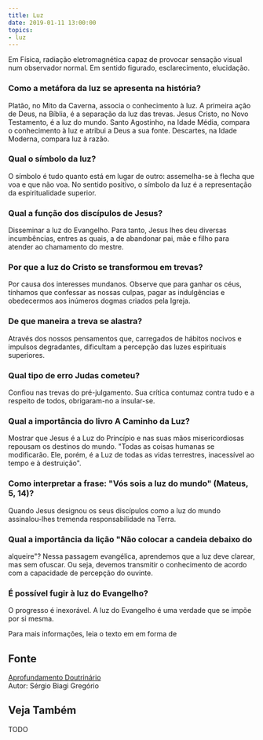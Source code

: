 ```yaml
---
title: Luz
date: 2019-01-11 13:00:00
topics: 
- luz 
---
```


Em Física, radiação eletromagnética capaz de provocar sensação visual num
observador normal. Em sentido figurado, esclarecimento, elucidação.

### Como a metáfora da luz se apresenta na história?
Platão, no Mito da Caverna, associa o conhecimento à luz. A primeira
ação de Deus, na Bíblia, é a separação da luz das trevas. Jesus
Cristo, no Novo Testamento, é a luz do mundo. Santo Agostinho, na
Idade Média, compara o conhecimento à luz e atribui a Deus a sua
fonte. Descartes, na Idade Moderna, compara luz à razão.

### Qual o símbolo da luz?
O símbolo é tudo quanto está em lugar de outro: assemelha-se à flecha
que voa e que não voa. No sentido positivo, o símbolo da luz é a
representação da espiritualidade superior.

### Qual a função dos discípulos de Jesus?
Disseminar a luz do Evangelho. Para tanto, Jesus lhes deu diversas
incumbências, entres as quais, a de abandonar pai, mãe e filho para
atender ao chamamento do mestre.

### Por que a luz do Cristo se transformou em trevas?
Por causa dos interesses mundanos. Observe que para ganhar os céus,
tínhamos que confessar as nossas culpas, pagar as indulgências e
obedecermos aos inúmeros dogmas criados pela Igreja.

### De que maneira a treva se alastra?
Através dos nossos pensamentos que, carregados de hábitos nocivos e
impulsos degradantes, dificultam a percepção das luzes espirituais
superiores.

### Qual tipo de erro Judas cometeu?
Confiou nas trevas do pré-julgamento. Sua crítica contumaz contra tudo e
a respeito de todos, obrigaram-no a insular-se.

### Qual a importância do livro A Caminho da Luz?
Mostrar que Jesus é a Luz do Princípio e nas suas mãos misericordiosas
repousam os destinos do mundo. "Todas as coisas humanas se modificarão.
Ele, porém, é a Luz de todas as vidas terrestres, inacessível ao tempo e
à destruição".

### Como interpretar a frase: "Vós sois a luz do mundo" (Mateus, 5, 14)?
Quando Jesus designou os seus discípulos como a luz do mundo
assinalou-lhes tremenda responsabilidade na Terra.

### Qual a importância da lição "Não colocar a candeia debaixo do
alqueire"?
Nessa passagem evangélica, aprendemos que a luz deve clarear, mas sem
ofuscar. Ou seja, devemos transmitir o conhecimento de acordo com a
capacidade de percepção do ouvinte.

### É possível fugir à luz do Evangelho?
O progresso é inexorável. A luz do Evangelho é uma verdade que se impõe
por si mesma.


Para mais informações, leia o texto em em forma de

## Fonte
[Aprofundamento Doutrinário](https://sites.google.com/view/aprofundamentodoutrinario/luz)  
Autor: Sérgio Biagi Gregório



## Veja Também
TODO


